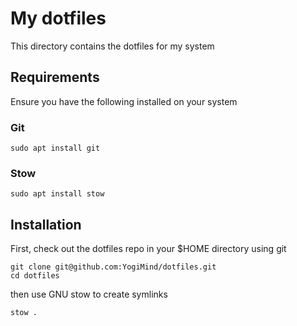 # My dotfiles

This directory contains the dotfiles for my system

## Requirements

Ensure you have the following installed on your system

### Git

```
sudo apt install git
```

### Stow

```
sudo apt install stow
```

## Installation

First, check out the dotfiles repo in your $HOME directory using git

```
git clone git@github.com:YogiMind/dotfiles.git
cd dotfiles
```


then use GNU stow to create symlinks

```
stow .
```

